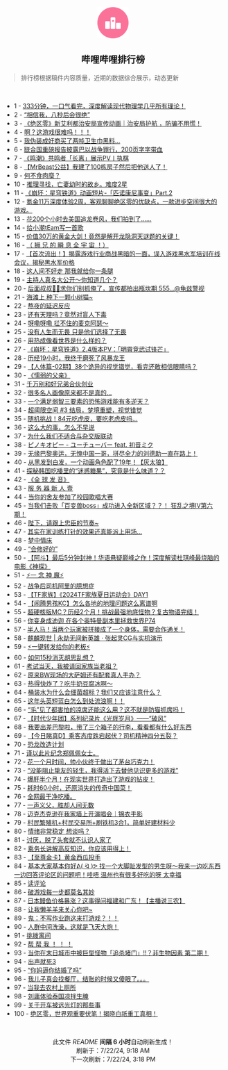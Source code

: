 <div align="center">
    <img src="./assets/icon_rank.png" alt="logo" />
    <h2>哔哩哔哩排行榜</h>
</div>

> 排行榜根据稿件内容质量，近期的数据综合展示，动态更新

<br />

<ul><li><span>1 - <a href=https://www.bilibili.com/BV1cz421i7k8>333分钟，一口气看完，深度解读现代物理学几乎所有理论！</a></span></li><li><span>2 - <a href=https://www.bilibili.com/BV1H142187Sv>“相信我，八秒后会很绝”</a></span></li><li><span>3 - <a href=https://www.bilibili.com/BV1im42137GG>《绝区零》新艾利都治安局宣传动画｜治安局护航 ，防骗不用慌！</a></span></li><li><span>4 - <a href=https://www.bilibili.com/BV13z421i75E>啊？这游戏很难吗！！！</a></span></li><li><span>5 - <a href=https://www.bilibili.com/BV1tr421K7Kv>我伪装成奸商买了两吨卫生巾黑料...</a></span></li><li><span>6 - <a href=https://www.bilibili.com/BV1xx4y1s7EK>联合国重磅报告披露巴以战争罪行，200页字字带血</a></span></li><li><span>7 - <a href=https://www.bilibili.com/BV1Tb421J7Tx>《鸣潮》共鸣者「长离」展示PV丨执棋</a></span></li><li><span>8 - <a href=https://www.bilibili.com/BV1XS411A77b>【MrBeast公益】我建了100栋房子然后把他送人了！</a></span></li><li><span>9 - <a href=https://www.bilibili.com/BV1gE421w7DZ>何不食肉糜？</a></span></li><li><span>10 - <a href=https://www.bilibili.com/BV1y4421U72G>推理寻找，亡妻幼时的故乡。难度2星</a></span></li><li><span>11 - <a href=https://www.bilibili.com/BV1Mb421J7Ho>《崩坏：星穹铁道》动画短片-「匹诺康尼事变」Part.2</a></span></li><li><span>12 - <a href=https://www.bilibili.com/BV1Zy411e7hq>氪金11万深度体验2周，客观聊聊绝区零的优缺点，一款进步空间很大的游戏。</a></span></li><li><span>13 - <a href=https://www.bilibili.com/BV1oy411e7CR>花200个小时去美国追龙卷风，我们拍到了……</a></span></li><li><span>14 - <a href=https://www.bilibili.com/BV1bz421i7yY>给小潮tEam写一首歌</a></span></li><li><span>15 - <a href=https://www.bilibili.com/BV1vy411i7cd>价值30万的黄金大剑！竟然是解开龙隐洞天谜题的关键！</a></span></li><li><span>16 - <a href=https://www.bilibili.com/BV1EM4m117nk>（ 狮 兄 的 瞬 息 全 宇 宙 ！）</a></span></li><li><span>17 - <a href=https://www.bilibili.com/BV1MX8ceHEn2>【首次流出！】揭露游戏行业商战黑暗的一面，误入游戏黑水军培训在线会议，揭秘黑水军价格</a></span></li><li><span>18 - <a href=https://www.bilibili.com/BV1Lw4m1k79Y>这人间不好走 那我就给你一条腿</a></span></li><li><span>19 - <a href=https://www.bilibili.com/BV1zi421h7Lw>主持人真名大公开～你知道几个？</a></span></li><li><span>20 - <a href=https://www.bilibili.com/BV1xU411U7Bw>后面叔叔👮‍♀️求你们别抓俺了，宣传都拍出瓶坎期 555...@龟兹警视</a></span></li><li><span>21 - <a href=https://www.bilibili.com/BV15i421a7yX>海滩上 种下一颗小树猫~</a></span></li><li><span>22 - <a href=https://www.bilibili.com/BV1UZ421T7BY>熬夜的延迟反应</a></span></li><li><span>23 - <a href=https://www.bilibili.com/BV1dy411e7sk>还有天理吗？竟然对盲人下毒</a></span></li><li><span>24 - <a href=https://www.bilibili.com/BV1dm421g7c1>呀嘞呀嘞 拦不住的麦克阿瑟～</a></span></li><li><span>25 - <a href=https://www.bilibili.com/BV1kT42167Li>没有人生而无畏 只是他们选择了无畏</a></span></li><li><span>26 - <a href=https://www.bilibili.com/BV1ry411e7dK>用热成像看世界是什么样的？</a></span></li><li><span>27 - <a href=https://www.bilibili.com/BV1Tm42137LW>《崩坏：星穹铁道》2.4版本PV：「明霄竞武试锋芒」</a></span></li><li><span>28 - <a href=https://www.bilibili.com/BV16E421w7w5>历经19小时，我终于磨死了风暴龙王</a></span></li><li><span>29 - <a href=https://www.bilibili.com/BV1cW42197HX>【人体篇-02期】38个诡异的视觉错觉，看完还敢相信眼睛吗？</a></span></li><li><span>30 - <a href=https://www.bilibili.com/BV1ff421v7nD>《懦弱的父亲》</a></span></li><li><span>31 - <a href=https://www.bilibili.com/BV1n2421Z7R4>千万别和好兄弟合伙创业</a></span></li><li><span>32 - <a href=https://www.bilibili.com/BV1mh8Fe2Evm>很多名人画像原来都不是真的…</a></span></li><li><span>33 - <a href=https://www.bilibili.com/BV1qr421M73v>一个满足弱智三要素的恐怖游戏能有多逆天？</a></span></li><li><span>34 - <a href=https://www.bilibili.com/BV1Wm42137mA>超阈限空间 #3 结局，梦境重塑，视觉错觉</a></span></li><li><span>35 - <a href=https://www.bilibili.com/BV1Sw4m1k7Zk>随机挑战！84元吃虎皮，要吃老虎皮吗…</a></span></li><li><span>36 - <a href=https://www.bilibili.com/BV1gH4y1c7vP>这么大的事，怎么不早说</a></span></li><li><span>37 - <a href=https://www.bilibili.com/BV1aH4y1c7ai>为什么我们不适合与杂交版联动</a></span></li><li><span>38 - <a href=https://www.bilibili.com/BV1BS411c7gd>ピノキオピー - ユーチューバー feat. 初音ミク</a></span></li><li><span>39 - <a href=https://www.bilibili.com/BV17H4y1c7e2>无缘巴黎奥运，无愧中国一哥，拼尽全力的刘德助一直在路上！</a></span></li><li><span>40 - <a href=https://www.bilibili.com/BV18i421a7DG>从黑发到白发，一个动画角色配了19年！【灰太狼】</a></span></li><li><span>41 - <a href=https://www.bilibili.com/BV11M4m117R4>探秘韩国吃播里的“迷惑糖果”，究竟是什么味道？？</a></span></li><li><span>42 - <a href=https://www.bilibili.com/BV1KJ85eHEv8>《全 球 发 音》</a></span></li><li><span>43 - <a href=https://www.bilibili.com/BV1fz421q7ct>服 务 器 新 人 壹</a></span></li><li><span>44 - <a href=https://www.bilibili.com/BV1LZ421K7QW>当你的舍友参加了校园歌唱大赛</a></span></li><li><span>45 - <a href=https://www.bilibili.com/BV1pS42197hm>当我们击败「百变兽boss」成功进入全新区域？？！ 狂乱之境IV第六期！</a></span></li><li><span>46 - <a href=https://www.bilibili.com/BV1TH4y1c7ML>陛下，请跟上忠臣的节奏~</a></span></li><li><span>47 - <a href=https://www.bilibili.com/BV1jg8neQE96>其实在家训练打针的效果还真能派上用场…</a></span></li><li><span>48 - <a href=https://www.bilibili.com/BV1nw4m1Y7XS>梦中情床</a></span></li><li><span>49 - <a href=https://www.bilibili.com/BV1DH4y1c7EA>“会修好的”</a></span></li><li><span>50 - <a href=https://www.bilibili.com/BV1ZM4m1y7SG>【阿斗】最后5分钟封神！华语悬疑巅峰之作！深度解读杜琪峰最烧脑的电影《神探》</a></span></li><li><span>51 - <a href=https://www.bilibili.com/BV1W142187yf>⚡️一 念 神 魔⚡️</a></span></li><li><span>52 - <a href=https://www.bilibili.com/BV1wW421R7gi>战争后司机阿里的臆想症</a></span></li><li><span>53 - <a href=https://www.bilibili.com/BV1H4421S7Fz>【TF家族】《2024TF家族夏日运动会》DAY1</a></span></li><li><span>54 - <a href=https://www.bilibili.com/BV1kZ421N7BL>【闹腾男孩KC】怎么各地的地理问题这么离谱啊</a></span></li><li><span>55 - <a href=https://www.bilibili.com/BV1H1421t7mT>超硬核版MC？历经2个月！挑战最强地底怪物？复古物语完结！</a></span></li><li><span>56 - <a href=https://www.bilibili.com/BV1dS42197Dz>你变身成迪迦 在各个奥特曼副本里拯救世界P74</a></span></li><li><span>57 - <a href=https://www.bilibili.com/BV1iy411i7uu>半人马！当两个玩家被拼接成了一个身体，需要合作通关！</a></span></li><li><span>58 - <a href=https://www.bilibili.com/BV1iM4m1y7x7>麒麟现世 | 永劫无间新英雄 · 张起灵CG与实机演示</a></span></li><li><span>59 - <a href=https://www.bilibili.com/BV1PS411w7DF>⚡一键转发给你的老板⚡</a></span></li><li><span>60 - <a href=https://www.bilibili.com/BV1m4421Z7gc>如何15秒消灭胡思乱想？</a></span></li><li><span>61 - <a href=https://www.bilibili.com/BV1fz421v7YM>考试当天，我被请回家族当老祖？</a></span></li><li><span>62 - <a href=https://www.bilibili.com/BV1J4421S73v>原来BW现场的大萨姆还有配套真人手办？</a></span></li><li><span>63 - <a href=https://www.bilibili.com/BV1HU411S77v>热得快炸了？吃牛奶豆腐冰啊～</a></span></li><li><span>64 - <a href=https://www.bilibili.com/BV15m421G72a>桶装水为什么会细菌超标？我们又应该注意什么？</a></span></li><li><span>65 - <a href=https://www.bilibili.com/BV1gb421J7Au>这年头英短蓝白怎么到处流浪啊！！</a></span></li><li><span>66 - <a href=https://www.bilibili.com/BV1By411e7xT>“毛”见了都害怕的凉席还能这么用？这不就是防猫抓席吗！</a></span></li><li><span>67 - <a href=https://www.bilibili.com/BV161421t7Lp>【时代少年团】系列纪录片《光辉岁月》——“破风”</a></span></li><li><span>68 - <a href=https://www.bilibili.com/BV1KS421974d>我要出差巴黎啦，带了三个箱子的行李，看看都有什么好东西</a></span></li><li><span>69 - <a href=https://www.bilibili.com/BV1Ny411q7mL>【今日睇真D】乘客态度跌宕起伏？司机精神四分五裂？</a></span></li><li><span>70 - <a href=https://www.bilibili.com/BV13E421A7EM>恐龙改造计划</a></span></li><li><span>71 - <a href=https://www.bilibili.com/BV18x4y1s7m5>谨以此片纪念郑佩佩女士。</a></span></li><li><span>72 - <a href=https://www.bilibili.com/BV1xW421R74Y>花一个月时间，帅小伙终于做出了茅台巧克力！</a></span></li><li><span>73 - <a href=https://www.bilibili.com/BV1Ci421Y7EG>“没能阻止挚友的轻生，我得活下去替他见识更多的游戏”</a></span></li><li><span>74 - <a href=https://www.bilibili.com/BV1FW421R7NT>爆肝半个月！在现实世界打造出了游戏的钻皮！</a></span></li><li><span>75 - <a href=https://www.bilibili.com/BV1Cb421J7FN>耗时60小时，还原消失的传奇中国菜！</a></span></li><li><span>76 - <a href=https://www.bilibili.com/BV1cS42197U9>全网最干净吃播。</a></span></li><li><span>77 - <a href=https://www.bilibili.com/BV15i421a7Wd>一声义父，胜却人间无数</a></span></li><li><span>78 - <a href=https://www.bilibili.com/BV18M4m127Vg>迈克杰克逊在我家墙上开演唱会｜锦衣手影</a></span></li><li><span>79 - <a href=https://www.bilibili.com/BV1Gf421B7yr>村民繁殖机+村民交易所+刷铁机3合1，简单好建材料少</a></span></li><li><span>80 - <a href=https://www.bilibili.com/BV1ux4y147td>情绪非常稳定 想谈吗？</a></span></li><li><span>81 - <a href=https://www.bilibili.com/BV1JH4y1c75L>讨厌，脱了头套就不认识人家了</a></span></li><li><span>82 - <a href=https://www.bilibili.com/BV16i421Y77z>乘务长讲解高反知识，你应该用得上！</a></span></li><li><span>83 - <a href=https://www.bilibili.com/BV1eS411w72F>【至尊金卡】黄金西瓜投手</a></span></li><li><span>84 - <a href=https://www.bilibili.com/BV1m4421Z7DG>基本大家基本你好ᕕ( ᐛ )ᕗ 找一个大脚趾发型的男生呀～我来一边吃东西一边回答评论区的问题吧！哇唔 温州也有很多好吃的呀 太幸福</a></span></li><li><span>85 - <a href=https://www.bilibili.com/BV1Lz421i7pT>读评论</a></span></li><li><span>86 - <a href=https://www.bilibili.com/BV1c142187gr>破游戏每一步都莫名其妙</a></span></li><li><span>87 - <a href=https://www.bilibili.com/BV1LH4y1c7dj>日本鳗鱼价格暴涨？这事得问福建和广东！【主播说三农】</a></span></li><li><span>88 - <a href=https://www.bilibili.com/BV1TE421w7eT>让我懒羊羊来关心你吧~</a></span></li><li><span>89 - <a href=https://www.bilibili.com/BV1S4421Z7eQ>鬼：不写作业跑这来打游戏？！！</a></span></li><li><span>90 - <a href=https://www.bilibili.com/BV1By411i758>人群中间洗澡，这就是飞天大炮！</a></span></li><li><span>91 - <a href=https://www.bilibili.com/BV1jr421M7ZT>挑拨离间</a></span></li><li><span>92 - <a href=https://www.bilibili.com/BV1nH4y1c7aT>帮 帮 我 ！ ！ ！</a></span></li><li><span>93 - <a href=https://www.bilibili.com/BV171421t7pz>当你在末日城市中被巨型怪物「追杀堵门」!!？非生物因素 第二期！</a></span></li><li><span>94 - <a href=https://www.bilibili.com/BV1J142187Di>出声就死3</a></span></li><li><span>95 - <a href=https://www.bilibili.com/BV1zM4m1y7Ca>“你妈逼你结婚了吗”</a></span></li><li><span>96 - <a href=https://www.bilibili.com/BV1aS411w7dj>我儿子真会找餐厅，结账的时候又傻眼了。。。</a></span></li><li><span>97 - <a href=https://www.bilibili.com/BV1Ww4m1k74c>当我去农村上厕所</a></span></li><li><span>98 - <a href=https://www.bilibili.com/BV1P4421S7WA>刘庸体验泰国凉拌生腌</a></span></li><li><span>99 - <a href=https://www.bilibili.com/BV1Xf421v78h>关于开车被远光灯的那些事</a></span></li><li><span>100 - <a href=https://www.bilibili.com/BV17i421a7Ah>绝区零，世界观重要伏笔！揭晓白祇重工真相！</a></span></li></ul>

<br />

<p align=center>此文件 <i>README</i> <b>间隔 6 小时</b>自动刷新生成！<br>刷新于：7/22/24, 9:18 AM<br>下一次刷新：7/22/24, 3:18 PM</p>
